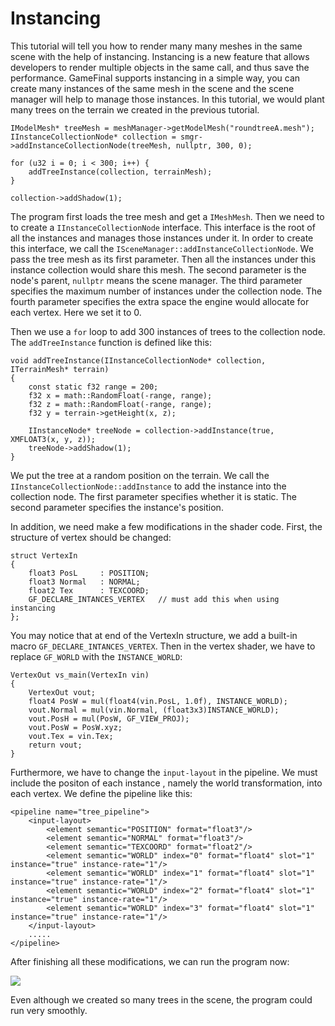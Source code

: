 # Instancing #

This tutorial will tell you how to render many many meshes in the same scene with the help of instancing. Instancing is a new feature that allows developers to render multiple objects in the same call, and thus save the performance. GameFinal supports instancing in a simple way, you can create many instances of the same mesh in the scene and the scene manager will help to manage those instances. In this tutorial, we would plant many trees on the terrain we created in the previous tutorial.

	IModelMesh* treeMesh = meshManager->getModelMesh("roundtreeA.mesh");
	IInstanceCollectionNode* collection = smgr->addInstanceCollectionNode(treeMesh, nullptr, 300, 0);

	for (u32 i = 0; i < 300; i++) {
		addTreeInstance(collection, terrainMesh);
	}

	collection->addShadow(1);

The program first loads the tree mesh and get a `IMeshMesh`. Then we need to to create a `IInstanceCollectionNode` interface. This interface is the root of all the instances and manages those instances under it. In order to create this interface, we call the `ISceneManager::addInstanceCollectionNode`. We pass the tree mesh as its first parameter. Then all the instances under this instance collection would share this mesh. The second parameter is the node's parent, `nullptr` means the scene manager. The third parameter specifies the maximum number of instances under the collection node. The fourth parameter specifies the extra space the engine would allocate for each vertex. Here we set it to 0.

Then we use a `for` loop to add 300 instances of trees to the collection node. The `addTreeInstance` function is defined like this:

	void addTreeInstance(IInstanceCollectionNode* collection, ITerrainMesh* terrain)
	{
		const static f32 range = 200;
		f32 x = math::RandomFloat(-range, range);
		f32 z = math::RandomFloat(-range, range);
		f32 y = terrain->getHeight(x, z);
	
		IInstanceNode* treeNode = collection->addInstance(true, XMFLOAT3(x, y, z));
		treeNode->addShadow(1);
	}

We put the tree at a random position on the terrain. We call the `IInstanceCollectionNode::addInstance` to add the instance into the collection node. The first parameter specifies whether it is static. The second parameter specifies the instance's position.

In addition, we need make a few modifications in the shader code. First, the structure of vertex should be changed:

	struct VertexIn
	{
		float3 PosL		: POSITION;
		float3 Normal	: NORMAL;
		float2 Tex		: TEXCOORD;
		GF_DECLARE_INTANCES_VERTEX   // must add this when using instancing
	};

You may notice that at end of the VertexIn structure, we add a built-in macro `GF_DECLARE_INTANCES_VERTEX`. Then in the vertex shader, we have to replace `GF_WORLD` with the `INSTANCE_WORLD`:

	VertexOut vs_main(VertexIn vin)
	{
		VertexOut vout;
		float4 PosW = mul(float4(vin.PosL, 1.0f), INSTANCE_WORLD);
		vout.Normal = mul(vin.Normal, (float3x3)INSTANCE_WORLD);
		vout.PosH = mul(PosW, GF_VIEW_PROJ);
		vout.PosW = PosW.xyz;
		vout.Tex = vin.Tex;
		return vout;
	}
		 
Furthermore, we have to change the `input-layout` in the pipeline. We must include the positon of each instance , namely the world transformation, into each vertex. We define the pipeline like this:

	<pipeline name="tree_pipeline">
		<input-layout>
			<element semantic="POSITION" format="float3"/>
			<element semantic="NORMAL" format="float3"/>
			<element semantic="TEXCOORD" format="float2"/>
			<element semantic="WORLD" index="0" format="float4" slot="1" instance="true" instance-rate="1"/>
			<element semantic="WORLD" index="1" format="float4" slot="1" instance="true" instance-rate="1"/>
			<element semantic="WORLD" index="2" format="float4" slot="1" instance="true" instance-rate="1"/>
			<element semantic="WORLD" index="3" format="float4" slot="1" instance="true" instance-rate="1"/>
		</input-layout>
		.....
	</pipeline>

After finishing all these modifications, we can run the program now:

![](https://raw.githubusercontent.com/woyaofacai/GameFinal/master/Tutorials/img/08-02.png)

Even although we created so many trees in the scene, the program could run very smoothly.


